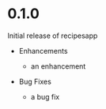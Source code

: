 # 0.1.0

Initial release of recipesapp

* Enhancements
  * an enhancement

* Bug Fixes
  * a bug fix
